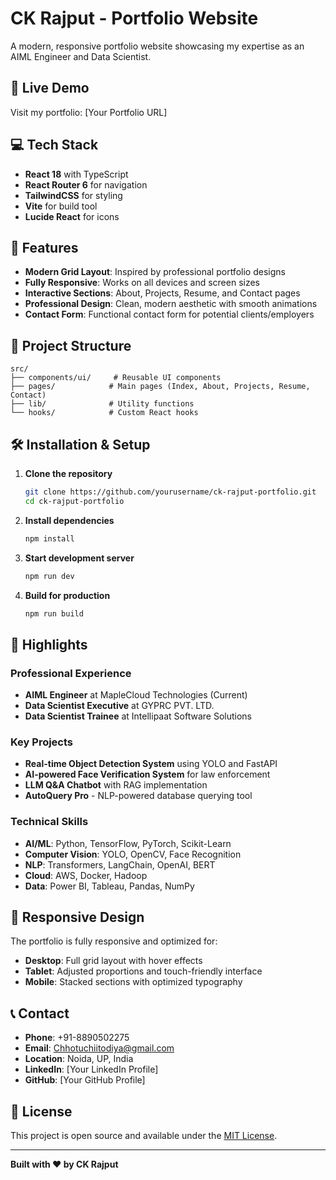 # CK Rajput - Portfolio Website

A modern, responsive portfolio website showcasing my expertise as an AIML Engineer and Data Scientist.

## 🚀 Live Demo

Visit my portfolio: [Your Portfolio URL]

## 💻 Tech Stack

- **React 18** with TypeScript
- **React Router 6** for navigation
- **TailwindCSS** for styling
- **Vite** for build tool
- **Lucide React** for icons

## 🎨 Features

- **Modern Grid Layout**: Inspired by professional portfolio designs
- **Fully Responsive**: Works on all devices and screen sizes
- **Interactive Sections**: About, Projects, Resume, and Contact pages
- **Professional Design**: Clean, modern aesthetic with smooth animations
- **Contact Form**: Functional contact form for potential clients/employers

## 📁 Project Structure

```
src/
├── components/ui/     # Reusable UI components
├── pages/            # Main pages (Index, About, Projects, Resume, Contact)
├── lib/              # Utility functions
└── hooks/            # Custom React hooks
```

## 🛠️ Installation & Setup

1. **Clone the repository**

   ```bash
   git clone https://github.com/yourusername/ck-rajput-portfolio.git
   cd ck-rajput-portfolio
   ```

2. **Install dependencies**

   ```bash
   npm install
   ```

3. **Start development server**

   ```bash
   npm run dev
   ```

4. **Build for production**
   ```bash
   npm run build
   ```

## 🌟 Highlights

### Professional Experience

- **AIML Engineer** at MapleCloud Technologies (Current)
- **Data Scientist Executive** at GYPRC PVT. LTD.
- **Data Scientist Trainee** at Intellipaat Software Solutions

### Key Projects

- **Real-time Object Detection System** using YOLO and FastAPI
- **AI-powered Face Verification System** for law enforcement
- **LLM Q&A Chatbot** with RAG implementation
- **AutoQuery Pro** - NLP-powered database querying tool

### Technical Skills

- **AI/ML**: Python, TensorFlow, PyTorch, Scikit-Learn
- **Computer Vision**: YOLO, OpenCV, Face Recognition
- **NLP**: Transformers, LangChain, OpenAI, BERT
- **Cloud**: AWS, Docker, Hadoop
- **Data**: Power BI, Tableau, Pandas, NumPy

## 📱 Responsive Design

The portfolio is fully responsive and optimized for:

- **Desktop**: Full grid layout with hover effects
- **Tablet**: Adjusted proportions and touch-friendly interface
- **Mobile**: Stacked sections with optimized typography

## 📞 Contact

- **Phone**: +91-8890502275
- **Email**: Chhotuchiitodiya@gmail.com
- **Location**: Noida, UP, India
- **LinkedIn**: [Your LinkedIn Profile]
- **GitHub**: [Your GitHub Profile]

## 📄 License

This project is open source and available under the [MIT License](LICENSE).

---

**Built with ❤️ by CK Rajput**
